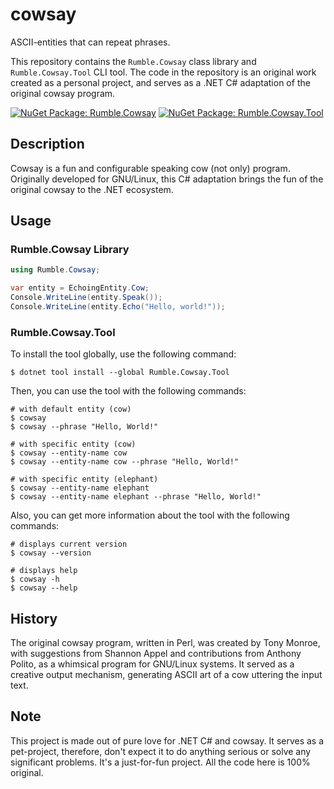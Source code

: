 # cowsay
ASCII-entities that can repeat phrases.

This repository contains the `Rumble.Cowsay` class library and `Rumble.Cowsay.Tool` CLI tool. The code in the repository is an original work created as a personal project, and serves as a .NET C# adaptation of the original cowsay program.

[![NuGet Package: Rumble.Cowsay](https://img.shields.io/nuget/vpre/Rumble.Cowsay?label=nuget%3A%20Rumble.Cowsay)](https://www.nuget.org/packages/Rumble.Cowsay)
[![NuGet Package: Rumble.Cowsay.Tool](https://img.shields.io/nuget/vpre/Rumble.Cowsay.Tool?label=nuget%3A%20Rumble.Cowsay.Tool)](https://www.nuget.org/packages/Rumble.Cowsay.Tool)

## Description

Cowsay is a fun and configurable speaking cow (not only) program. Originally developed for GNU/Linux, this C# adaptation brings the fun of the original cowsay to the .NET ecosystem.

## Usage

### Rumble.Cowsay Library

```csharp
using Rumble.Cowsay;

var entity = EchoingEntity.Cow;
Console.WriteLine(entity.Speak());
Console.WriteLine(entity.Echo("Hello, world!"));
```

### Rumble.Cowsay.Tool

To install the tool globally, use the following command:

```shell
$ dotnet tool install --global Rumble.Cowsay.Tool
```

Then, you can use the tool with the following commands:

```shell
# with default entity (cow)
$ cowsay
$ cowsay --phrase "Hello, World!"

# with specific entity (cow)
$ cowsay --entity-name cow
$ cowsay --entity-name cow --phrase "Hello, World!"

# with specific entity (elephant)
$ cowsay --entity-name elephant
$ cowsay --entity-name elephant --phrase "Hello, World!"
```

Also, you can get more information about the tool with the following commands:
```shell
# displays current version
$ cowsay --version

# displays help
$ cowsay -h
$ cowsay --help
```

## History

The original cowsay program, written in Perl, was created by Tony Monroe, with suggestions from Shannon Appel and contributions from Anthony Polito, as a whimsical program for GNU/Linux systems. It served as a creative output mechanism, generating ASCII art of a cow uttering the input text.

## Note

This project is made out of pure love for .NET C# and cowsay. It serves as a pet-project, therefore, don't expect it to do anything serious or solve any significant problems. It's a just-for-fun project. All the code here is 100% original.
